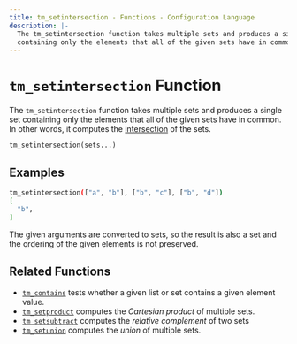 ```yaml
---
title: tm_setintersection - Functions - Configuration Language
description: |-
  The tm_setintersection function takes multiple sets and produces a single set
  containing only the elements that all of the given sets have in common.
---
```


# `tm_setintersection` Function

The `tm_setintersection` function takes multiple sets and produces a single set
containing only the elements that all of the given sets have in common.
In other words, it computes the
[intersection](https://en.wikipedia.org/wiki/Intersection_\(set_theory\)) of the sets.

```hcl
tm_setintersection(sets...)
```

## Examples

```sh
tm_setintersection(["a", "b"], ["b", "c"], ["b", "d"])
[
  "b",
]
```

The given arguments are converted to sets, so the result is also a set and
the ordering of the given elements is not preserved.

## Related Functions

* [`tm_contains`](./tm_contains.md) tests whether a given list or set contains
  a given element value.
* [`tm_setproduct`](./tm_setproduct.md) computes the _Cartesian product_ of multiple
  sets.
* [`tm_setsubtract`](./tm_setsubtract.md) computes the _relative complement_ of two sets
* [`tm_setunion`](./tm_setunion.md) computes the _union_ of
  multiple sets.
